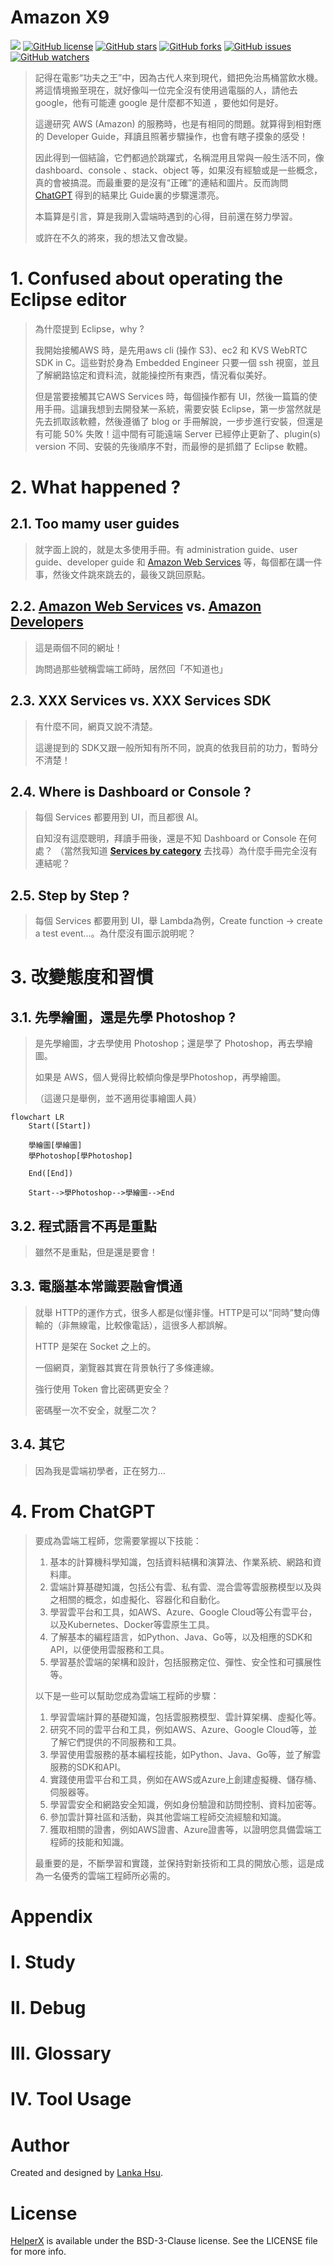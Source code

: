 # Amazon X9

[![](https://img.shields.io/badge/Powered%20by-lankahsu%20-brightgreen.svg)](https://github.com/lankahsu520/HelperX)
[![GitHub license][license-image]][license-url]
[![GitHub stars][stars-image]][stars-url]
[![GitHub forks][forks-image]][forks-url]
[![GitHub issues][issues-image]][issues-image]
[![GitHub watchers][watchers-image]][watchers-image]

[license-image]: https://img.shields.io/github/license/lankahsu520/HelperX.svg
[license-url]: https://github.com/lankahsu520/HelperX/blob/master/LICENSE
[stars-image]: https://img.shields.io/github/stars/lankahsu520/HelperX.svg
[stars-url]: https://github.com/lankahsu520/HelperX/stargazers
[forks-image]: https://img.shields.io/github/forks/lankahsu520/HelperX.svg
[forks-url]: https://github.com/lankahsu520/HelperX/network
[issues-image]: https://img.shields.io/github/issues/lankahsu520/HelperX.svg
[issues-url]: https://github.com/lankahsu520/HelperX/issues
[watchers-image]: https://img.shields.io/github/watchers/lankahsu520/HelperX.svg
[watchers-url]: https://github.com/lankahsu520/HelperX/watchers

>記得在電影“功夫之王”中，因為古代人來到現代，錯把免治馬桶當飲水機。將這情境搬至現在，就好像叫一位完全沒有使用過電腦的人，請他去 google，他有可能連 google 是什麼都不知道 ，要他如何是好。
>
>這邊研究 AWS (Amazon) 的服務時，也是有相同的問題。就算得到相對應的 Developer Guide，拜讀且照著步驟操作，也會有瞎子摸象的感受！
>
>因此得到一個結論，它們都過於跳躍式，名稱混用且常與一般生活不同，像 dashboard、console 、stack、object 等，如果沒有經驗或是一些概念，真的會被搞混。而最重要的是沒有“正確”的連結和圖片。反而詢問 [ChatGPT](https://openai.com/blog/chatgpt) 得到的結果比 Guide裏的步驟還漂亮。
>
>本篇算是引言，算是我剛入雲端時遇到的心得，目前還在努力學習。
>
>或許在不久的將來，我的想法又會改變。

# 1. Confused about operating the Eclipse editor

> 為什麼提到 Eclipse，why ? 
>
> 我開始接觸AWS 時，是先用aws cli (操作 S3)、ec2 和 KVS WebRTC SDK in C。這些對於身為 Embedded Engineer 只要一個 ssh 視窗，並且了解網路協定和資料流，就能操控所有東西，情況看似美好。
>
> 但是當要接觸其它AWS Services 時，每個操作都有  UI，然後一篇篇的使用手冊。這讓我想到去開發某一系統，需要安裝 Eclipse，第一步當然就是先去抓取該軟體，然後遵循了 blog or 手冊解說，一步步進行安裝，但還是有可能 50% 失敗！這中間有可能遠端 Server 已經停止更新了、plugin(s)  version 不同、安裝的先後順序不對，而最慘的是抓錯了 Eclipse 軟體。
>

# 2. What happened ?

## 2.1. Too mamy user guides

> 就字面上說的，就是太多使用手冊。有 administration guide、user guide、developer guide 和 [Amazon Web Services](https://aws.amazon.com) 等，每個都在講一件事，然後文件跳來跳去的，最後又跳回原點。

## 2.2. [Amazon Web Services](https://aws.amazon.com) vs. [Amazon Developers](https://developer.amazon.com)

> 這是兩個不同的網址！
>
> 詢問過那些號稱雲端工師時，居然回「不知道也」

## 2.3. XXX Services vs. XXX Services SDK

> 有什麼不同，網頁又說不清楚。
>
> 這邊提到的 SDK又跟一般所知有所不同，說真的依我目前的功力，暫時分不清楚！

## 2.4. Where is Dashboard or Console ?

> 每個 Services 都要用到 UI，而且都很 AI。
>
> 自知沒有這麼聰明，拜讀手冊後，還是不知 Dashboard or Console 在何處？ （當然我知道 **[Services by category](https://ap-northeast-1.console.aws.amazon.com/console/services?region=ap-northeast-1#)** 去找尋）為什麼手冊完全沒有連結呢？

## 2.5. Step by Step ?

> 每個 Services 都要用到 UI，舉 Lambda為例，Create function -> create a test event…。為什麼沒有圖示說明呢？

# 3. 改變態度和習慣

## 3.1. 先學繪圖，還是先學 Photoshop ?

>是先學繪圖，才去學使用 Photoshop；還是學了 Photoshop，再去學繪圖。
>
>如果是 AWS，個人覺得比較傾向像是學Photoshop，再學繪圖。
>
>（這邊只是舉例，並不適用從事繪圖人員）

```mermaid
flowchart LR
	Start([Start])
	
	學繪圖[學繪圖]
	學Photoshop[學Photoshop]

	End([End])
	
	Start-->學Photoshop-->學繪圖-->End

```

## 3.2. 程式語言不再是重點

>雖然不是重點，但是還是要會！

## 3.3. 電腦基本常識要融會慣通

>就舉 HTTP的運作方式，很多人都是似懂非懂。HTTP是可以“同時”雙向傳輸的（非無線電，比較像電話），這很多人都誤解。
>
>HTTP 是架在 Socket 之上的。
>
>一個網頁，瀏覽器其實在背景執行了多條連線。
>
>強行使用 Token 會比密碼更安全？
>
>密碼壓一次不安全，就壓二次？

## 3.4. 其它

> 因為我是雲端初學者，正在努力…

# 4. From ChatGPT
>要成為雲端工程師，您需要掌握以下技能：
>
>1. 基本的計算機科學知識，包括資料結構和演算法、作業系統、網路和資料庫。
>2. 雲端計算基礎知識，包括公有雲、私有雲、混合雲等雲服務模型以及與之相關的概念，如虛擬化、容器化和自動化。
>3. 學習雲平台和工具，如AWS、Azure、Google Cloud等公有雲平台，以及Kubernetes、Docker等雲原生工具。
>4. 了解基本的編程語言，如Python、Java、Go等，以及相應的SDK和API，以便使用雲服務和工具。
>5. 學習基於雲端的架構和設計，包括服務定位、彈性、安全性和可擴展性等。
>
>以下是一些可以幫助您成為雲端工程師的步驟：
>
>1. 學習雲端計算的基礎知識，包括雲服務模型、雲計算架構、虛擬化等。
>2. 研究不同的雲平台和工具，例如AWS、Azure、Google Cloud等，並了解它們提供的不同服務和工具。
>3. 學習使用雲服務的基本編程技能，如Python、Java、Go等，並了解雲服務的SDK和API。
>4. 實踐使用雲平台和工具，例如在AWS或Azure上創建虛擬機、儲存桶、伺服器等。
>5. 學習雲安全和網路安全知識，例如身份驗證和訪問控制、資料加密等。
>6. 參加雲計算社區和活動，與其他雲端工程師交流經驗和知識。
>7. 獲取相關的證書，例如AWS證書、Azure證書等，以證明您具備雲端工程師的技能和知識。
>
>最重要的是，不斷學習和實踐，並保持對新技術和工具的開放心態，這是成為一名優秀的雲端工程師所必需的。


# Appendix

# I. Study

# II. Debug

# III. Glossary

# IV. Tool Usage


# Author

Created and designed by [Lanka Hsu](lankahsu@gmail.com).

# License

[HelperX](https://github.com/lankahsu520/HelperX) is available under the BSD-3-Clause license. See the LICENSE file for more info.
